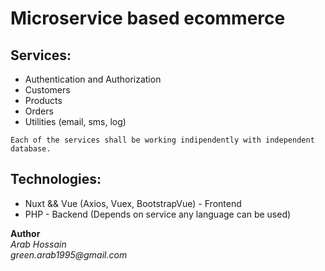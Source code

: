 # Microservice based ecommerce

## Services:
* Authentication and Authorization 
* Customers
* Products
* Orders
* Utilities (email, sms, log)

`Each of the services shall be working indipendently with independent database.`

## Technologies:
* Nuxt && Vue (Axios, Vuex, BootstrapVue) - Frontend
* PHP - Backend (Depends on service any language can be used)

**Author** <br>
_Arab Hossain_<br>
_green.arab1995@gmail.com_